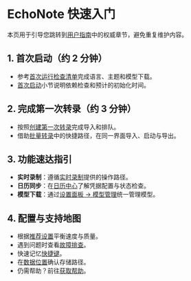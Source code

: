 # EchoNote 快速入门

本页用于引导您跳转到[用户指南](../user-guide/zh-CN.md)中的权威章节，避免重复维护内容。

## 1. 首次启动（约 2 分钟）
- 参考[首次运行检查清单](../user-guide/zh-CN.md#first-time-setup)完成语言、主题和模型下载。
- [首次启动](../user-guide/zh-CN.md#first-launch)小节说明依赖检查和预计的初始化时间。

## 2. 完成第一次转录（约 3 分钟）
- 按照[创建第一次转录](../user-guide/zh-CN.md#first-transcription)完成导入和排队。
- 借助[批量转录](../user-guide/zh-CN.md#workflow-batch)中的快捷路径，在同一界面导入、启动与导出。

## 3. 功能速达指引
- **实时录制**：遵循[实时录制](../user-guide/zh-CN.md#workflow-realtime)提供的操作路径。
- **日历同步**：在[日历中心](../user-guide/zh-CN.md#workflow-calendar)了解凭据配置与状态检查。
- **模型下载**：通过[设置面板 → 模型管理](../user-guide/zh-CN.md#workflow-models)统一管理模型。

## 4. 配置与支持地图
- 根据[推荐设置](../user-guide/zh-CN.md#recommended-settings)平衡速度与质量。
- 遇到问题时查看[故障排查](../user-guide/zh-CN.md#troubleshooting)。
- 快速记忆[快捷键](../user-guide/zh-CN.md#keyboard-shortcuts)。
- 在[数据位置](../user-guide/zh-CN.md#data-locations)确认存储路径。
- 仍需帮助？前往[获取帮助](../user-guide/zh-CN.md#support)。
